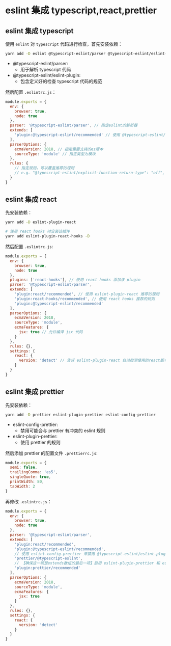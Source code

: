 # eslint 集成 typescript,react,prettier

## eslint 集成 typescript

使用 `eslint` 对 `typescript` 代码进行检查，首先安装依赖：

```sh
yarn add -D eslint @typescript-eslint/parser @typescript-eslint/eslint-plugin
```

- @typescript-eslint/parser:
  - 用于解析 typescript 代码
- @typescript-eslint/eslint-plugin:
  - 包含定义好的检查 typescript 代码的规范

然后配置 `.eslintrc.js`：

```js
module.exports = {
  env: {
    browser: true,
    node: true
  },
  parser: '@typescript-eslint/parser', // 指定eslint的解析器
  extends: [
    'plugin:@typescript-eslint/recommended' // 使用 @typescript-eslint/eslint-plugin 推荐的规则
  ],
  parserOptions: {
    ecmaVersion: 2018, // 指定需要支持的es版本
    sourceType: 'module' // 指定类型为模块
  },
  rules: {
    // 指定规则，可以覆盖推荐的规则
    // e.g. "@typescript-eslint/explicit-function-return-type": "off",
  }
}
```

## eslint 集成 react

先安装依赖：

```sh
yarn add -D eslint-plugin-react

# 使用 react hooks 时安装该插件
yarn add eslint-plugin-react-hooks -D
```

然后配置 `.eslintrc.js`:

```js
module.exports = {
  env: {
    browser: true,
    node: true
  },
  plugins: ['react-hooks'], // 使用 react hooks 添加该 plugin
  parser: '@typescript-eslint/parser',
  extends: [
    'plugin:react/recommended', // 使用 eslint-plugin-react 推荐的规则
    'plugin:react-hooks/recommended', // 使用 react hooks 推荐的规则
    'plugin:@typescript-eslint/recommended'
  ],
  parserOptions: {
    ecmaVersion: 2018,
    sourceType: 'module',
    ecmaFeatures: {
      jsx: true // 允许编译 jsx 代码
    }
  },
  rules: {},
  settings: {
    react: {
      version: 'detect' // 告诉 eslint-plugin-react 自动检测使用的react版本
    }
  }
}
```

## eslint 集成 prettier

先安装依赖：

```sh
yarn add -D prettier eslint-plugin-prettier eslint-config-prettier
```

- eslint-config-prettier:
  - 禁用可能会与 prettier 有冲突的 eslint 规则
- eslint-plugin-prettier:
  - 使用 prettier 的规则

然后添加 prettier 的配置文件 `.prettierrc.js`:

```js
module.exports = {
  semi: false,
  trailingComma: 'es5',
  singleQuote: true,
  printWidth: 80,
  tabWidth: 2
}
```

再修改 `.eslintrc.js`：

```js
module.exports = {
  env: {
    browser: true,
    node: true
  },
  parser: '@typescript-eslint/parser',
  extends: [
    'plugin:react/recommended',
    'plugin:@typescript-eslint/recommended',
    // 使用 eslint-config-prettier 来禁用 @typescript-eslint/eslint-plugin 中可能与prettier冲突的规则
    'prettier/@typescript-eslint', 
    // 【确保这一项是extends数组的最后一项】启用 eslint-plugin-prettier 和 eslint-config-prettier。这会将prettier错误作为eslint错误来显示
    'plugin:prettier/recommended' 
  ],
  parserOptions: {
    ecmaVersion: 2018,
    sourceType: 'module',
    ecmaFeatures: {
      jsx: true
    }
  },
  rules: {},
  settings: {
    react: {
      version: 'detect'
    }
  }
}
```
